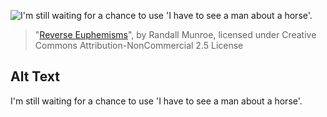 ![I'm still waiting for a chance to use 'I have to see a man about a horse'.](https://imgs.xkcd.com/comics/reverse_euphemisms.png)
> "[Reverse Euphemisms](https://xkcd.com/168/)", by Randall Munroe, licensed under Creative Commons Attribution-NonCommercial 2.5 License

## Alt Text
I'm still waiting for a chance to use 'I have to see a man about a horse'.
